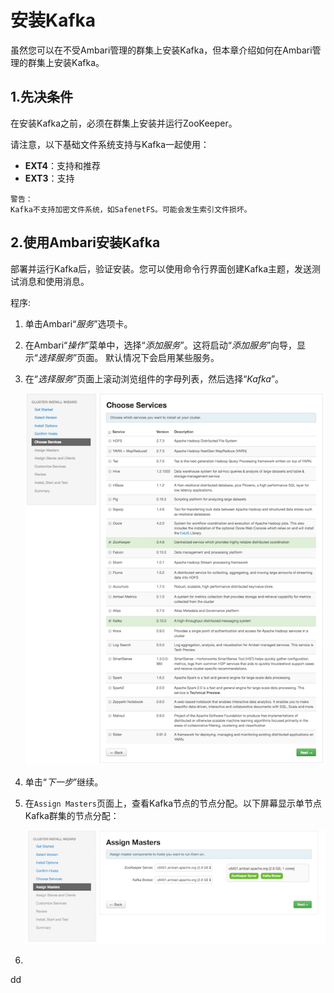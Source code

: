 安装Kafka
================================================================================
虽然您可以在不受Ambari管理的群集上安装Kafka，但本章介绍如何在Ambari管理的群集上安装Kafka。

## 1.先决条件
在安装Kafka之前，必须在群集上安装并运行ZooKeeper。

请注意，以下基础文件系统支持与Kafka一起使用：
+ **EXT4**：支持和推荐
+ **EXT3**：支持
```
警告：
Kafka不支持加密文件系统，如SafenetFS。可能会发生索引文件损坏。
```

## 2.使用Ambari安装Kafka
部署并运行Kafka后，验证安装。您可以使用命令行界面创建Kafka主题，发送测试消息和使用消息。

程序:
1. 单击Ambari“*服务*”选项卡。
2. 在Ambari“*操作*”菜单中，选择“*添加服务*”。这将启动“*添加服务*”向导，显示“*选择服务*”页面。
默认情况下会启用某些服务。
3. 在“*选择服务*”页面上滚动浏览组件的字母列表，然后选择“*Kafka*”。

    ![选择kafka](img/1.png)

4. 单击“*下一步*”继续。
5. 在`Assign Masters`页面上，查看Kafka节点的节点分配。以下屏幕显示单节点Kafka群集的节点分配：

    ![查看kafka节点分配](img/2.png)

6. 
































dd
